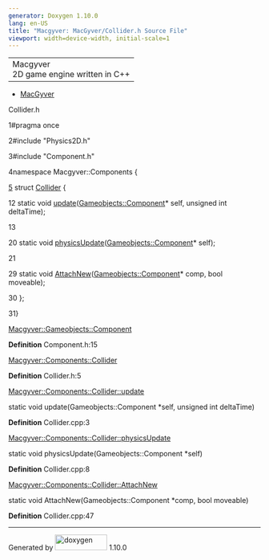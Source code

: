 ```yaml
---
generator: Doxygen 1.10.0
lang: en-US
title: "Macgyver: MacGyver/Collider.h Source File"
viewport: width=device-width, initial-scale=1
---
```


<div id="top">

<div id="titlearea">

<table data-cellspacing="0" data-cellpadding="0">
<colgroup>
<col style="width: 100%" />
</colgroup>
<tbody>
<tr id="projectrow" class="odd">
<td id="projectalign"><div id="projectname">
Macgyver
</div>
<div id="projectbrief">
2D game engine written in C++
</div></td>
</tr>
</tbody>
</table>

</div>

<div id="main-nav">

</div>

<div id="nav-path" class="navpath">

- <a href="dir_e610925873bfe0bf19b07ca2b4f6d40b.html"
  class="el">MacGyver</a>

</div>

</div>

<div class="header">

<div class="headertitle">

<div class="title">

Collider.h

</div>

</div>

</div>

<div class="contents">

<div class="fragment">

<div class="line">

<span id="l00001"></span><span class="lineno">
1</span><span class="preprocessor">\#pragma once</span>

</div>

<div class="line">

<span id="l00002"></span><span class="lineno">
2</span><span class="preprocessor">\#include "Physics2D.h"</span>

</div>

<div class="line">

<span id="l00003"></span><span class="lineno">
3</span><span class="preprocessor">\#include "Component.h"</span>

</div>

<div class="line">

<span id="l00004"></span><span class="lineno">
4</span><span class="keyword">namespace </span>Macgyver::Components {

</div>

<div id="foldopen00005" class="foldopen" data-start="{" end="};">

<div class="line">

<span id="l00005"></span><span class="lineno">
<a href="struct_macgyver_1_1_components_1_1_collider.html"
class="line">5</a></span> <span class="keyword">struct
</span><a href="struct_macgyver_1_1_components_1_1_collider.html"
class="code hl_struct">Collider</a> {

</div>

<div class="line">

<span id="l00012"></span><span class="lineno"> 12</span>
<span class="keyword">static</span>
<span class="keywordtype">void</span> <a
href="struct_macgyver_1_1_components_1_1_collider.html#a3df80261886a302e3f699ea316837e2a"
class="code hl_function">update</a>(<a href="class_macgyver_1_1_gameobjects_1_1_component.html"
class="code hl_class">Gameobjects::Component</a>\* self,
<span class="keywordtype">unsigned</span>
<span class="keywordtype">int</span> deltaTime);

</div>

<div class="line">

<span id="l00013"></span><span class="lineno"> 13</span>

</div>

<div class="line">

<span id="l00020"></span><span class="lineno"> 20</span>
<span class="keyword">static</span>
<span class="keywordtype">void</span> <a
href="struct_macgyver_1_1_components_1_1_collider.html#aad7474e6ec63640ed22524e3b9ea6583"
class="code hl_function">physicsUpdate</a>(<a href="class_macgyver_1_1_gameobjects_1_1_component.html"
class="code hl_class">Gameobjects::Component</a>\* self);

</div>

<div class="line">

<span id="l00021"></span><span class="lineno"> 21</span>

</div>

<div class="line">

<span id="l00029"></span><span class="lineno"> 29</span>
<span class="keyword">static</span>
<span class="keywordtype">void</span> <a
href="struct_macgyver_1_1_components_1_1_collider.html#ae93c43b6f382eac6a78d60062d7d85c4"
class="code hl_function">AttachNew</a>(<a href="class_macgyver_1_1_gameobjects_1_1_component.html"
class="code hl_class">Gameobjects::Component</a>\* comp,
<span class="keywordtype">bool</span> moveable);

</div>

<div class="line">

<span id="l00030"></span><span class="lineno"> 30</span> };

</div>

</div>

<div class="line">

<span id="l00031"></span><span class="lineno"> 31</span>}

</div>

<div id="aclass_macgyver_1_1_gameobjects_1_1_component_html"
class="ttc">

<div class="ttname">

[Macgyver::Gameobjects::Component](class_macgyver_1_1_gameobjects_1_1_component.html)

</div>

<div class="ttdef">

**Definition** Component.h:15

</div>

</div>

<div id="astruct_macgyver_1_1_components_1_1_collider_html" class="ttc">

<div class="ttname">

[Macgyver::Components::Collider](struct_macgyver_1_1_components_1_1_collider.html)

</div>

<div class="ttdef">

**Definition** Collider.h:5

</div>

</div>

<div id="astruct_macgyver_1_1_components_1_1_collider_html_a3df80261886a302e3f699ea316837e2a"
class="ttc">

<div class="ttname">

[Macgyver::Components::Collider::update](struct_macgyver_1_1_components_1_1_collider.html#a3df80261886a302e3f699ea316837e2a)

</div>

<div class="ttdeci">

static void update(Gameobjects::Component \*self, unsigned int
deltaTime)

</div>

<div class="ttdef">

**Definition** Collider.cpp:3

</div>

</div>

<div id="astruct_macgyver_1_1_components_1_1_collider_html_aad7474e6ec63640ed22524e3b9ea6583"
class="ttc">

<div class="ttname">

[Macgyver::Components::Collider::physicsUpdate](struct_macgyver_1_1_components_1_1_collider.html#aad7474e6ec63640ed22524e3b9ea6583)

</div>

<div class="ttdeci">

static void physicsUpdate(Gameobjects::Component \*self)

</div>

<div class="ttdef">

**Definition** Collider.cpp:8

</div>

</div>

<div id="astruct_macgyver_1_1_components_1_1_collider_html_ae93c43b6f382eac6a78d60062d7d85c4"
class="ttc">

<div class="ttname">

[Macgyver::Components::Collider::AttachNew](struct_macgyver_1_1_components_1_1_collider.html#ae93c43b6f382eac6a78d60062d7d85c4)

</div>

<div class="ttdeci">

static void AttachNew(Gameobjects::Component \*comp, bool moveable)

</div>

<div class="ttdef">

**Definition** Collider.cpp:47

</div>

</div>

</div>

</div>

------------------------------------------------------------------------

<span class="small">Generated
by [<img src="doxygen.svg" class="footer" width="104" height="31"
alt="doxygen" />](https://www.doxygen.org/index.html) 1.10.0</span>
